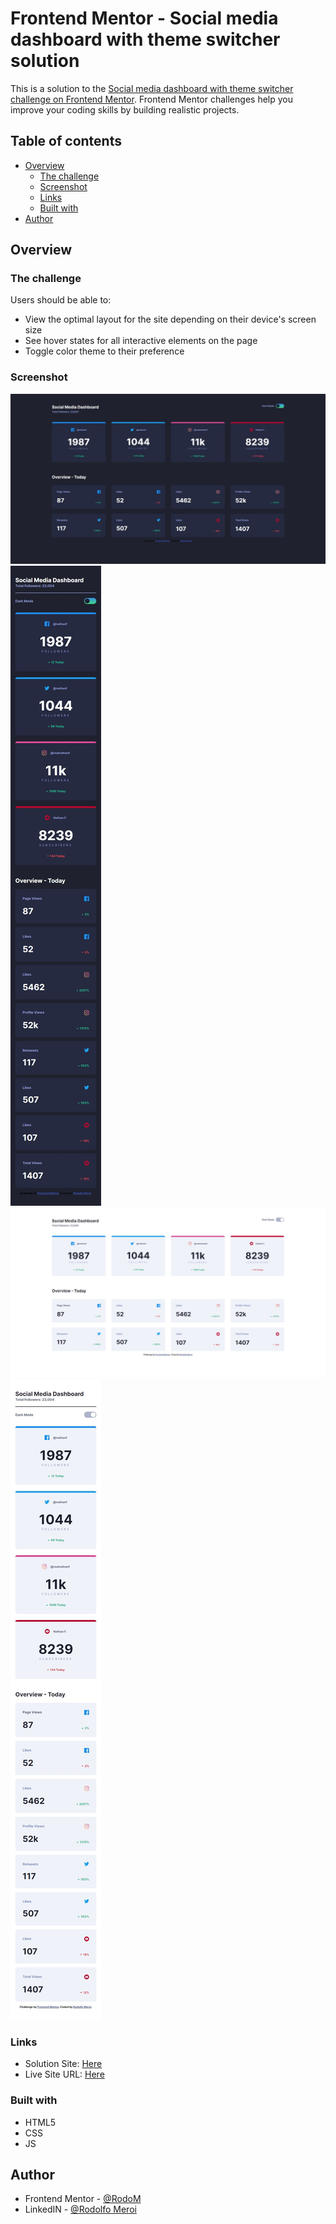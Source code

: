 # Frontend Mentor - Social media dashboard with theme switcher solution

This is a solution to the [Social media dashboard with theme switcher challenge on Frontend Mentor](https://www.frontendmentor.io/challenges/social-media-dashboard-with-theme-switcher-6oY8ozp_H). Frontend Mentor challenges help you improve your coding skills by building realistic projects. 

## Table of contents

- [Overview](#overview)
  - [The challenge](#the-challenge)
  - [Screenshot](#screenshot)
  - [Links](#links)
  - [Built with](#built-with)
- [Author](#author)

## Overview

### The challenge

Users should be able to:

- View the optimal layout for the site depending on their device's screen size
- See hover states for all interactive elements on the page
- Toggle color theme to their preference

### Screenshot

![Dark theme desktop preview](./design/dark-desktop-design.jpeg)
![Dark theme mobile preview](./design/dark-mobile-design.jpeg)
![Light theme desktop preview](./design/light-desktop-design.jpeg)
![Light theme mobile preview](./design/light-mobile-design.jpeg)

### Links

- Solution Site: [Here](https://www.frontendmentor.io/solutions/responsive-social-media-dashboard-with-theme-switcher-ZHIYFuNqA)
- Live Site URL: [Here](https://rodom-social-media-dashboard.netlify.app/)

### Built with

- HTML5
- CSS
- JS

## Author

- Frontend Mentor - [@RodoM](https://www.frontendmentor.io/profile/RodoM)
- LinkedIN - [@Rodolfo Meroi](https://www.linkedin.com/in/rodolfo-meroi-858a13227/)